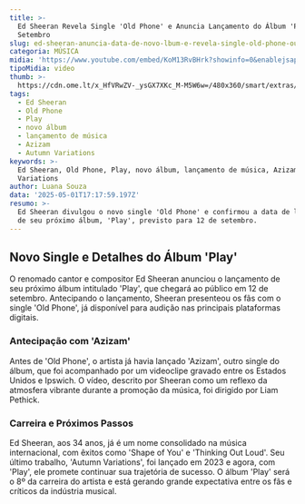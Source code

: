 ```yaml
---
title: >-
  Ed Sheeran Revela Single 'Old Phone' e Anuncia Lançamento do Álbum 'Play' para
  Setembro
slug: ed-sheeran-anuncia-data-de-novo-lbum-e-revela-single-old-phone-oua
categoria: MÚSICA
midia: 'https://www.youtube.com/embed/KoM13RvBHrk?showinfo=0&enablejsapi=1'
tipoMidia: video
thumb: >-
  https://cdn.ome.lt/x_HfVRwZV-_ysGX7XKc_M-M5W6w=/480x360/smart/extras/conteudos/omelete_THUMB_-_2025-05-01T132831.981.png
tags:
  - Ed Sheeran
  - Old Phone
  - Play
  - novo álbum
  - lançamento de música
  - Azizam
  - Autumn Variations
keywords: >-
  Ed Sheeran, Old Phone, Play, novo álbum, lançamento de música, Azizam, Autumn
  Variations
author: Luana Souza
data: '2025-05-01T17:17:59.197Z'
resumo: >-
  Ed Sheeran divulgou o novo single 'Old Phone' e confirmou a data de lançamento
  de seu próximo álbum, 'Play', previsto para 12 de setembro.
---
```


## Novo Single e Detalhes do Álbum 'Play'

O renomado cantor e compositor Ed Sheeran anunciou o lançamento de seu próximo álbum intitulado 'Play', que chegará ao público em 12 de setembro. Antecipando o lançamento, Sheeran presenteou os fãs com o single 'Old Phone', já disponível para audição nas principais plataformas digitais.

### Antecipação com 'Azizam'

Antes de 'Old Phone', o artista já havia lançado 'Azizam', outro single do álbum, que foi acompanhado por um videoclipe gravado entre os Estados Unidos e Ipswich. O vídeo, descrito por Sheeran como um reflexo da atmosfera vibrante durante a promoção da música, foi dirigido por Liam Pethick.

### Carreira e Próximos Passos

Ed Sheeran, aos 34 anos, já é um nome consolidado na música internacional, com êxitos como 'Shape of You' e 'Thinking Out Loud'. Seu último trabalho, 'Autumn Variations', foi lançado em 2023 e agora, com 'Play', ele promete continuar sua trajetória de sucesso. O álbum 'Play' será o 8º da carreira do artista e está gerando grande expectativa entre os fãs e críticos da indústria musical.
